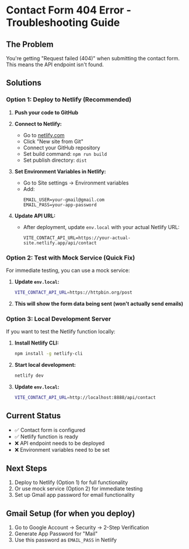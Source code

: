 # Contact Form 404 Error - Troubleshooting Guide

## The Problem
You're getting "Request failed (404)" when submitting the contact form. This means the API endpoint isn't found.

## Solutions

### Option 1: Deploy to Netlify (Recommended)
1. **Push your code to GitHub**
2. **Connect to Netlify:**
   - Go to [netlify.com](https://netlify.com)
   - Click "New site from Git"
   - Connect your GitHub repository
   - Set build command: `npm run build`
   - Set publish directory: `dist`

3. **Set Environment Variables in Netlify:**
   - Go to Site settings → Environment variables
   - Add:
     ```
     EMAIL_USER=your-gmail@gmail.com
     EMAIL_PASS=your-app-password
     ```

4. **Update API URL:**
   - After deployment, update `env.local` with your actual Netlify URL:
     ```
     VITE_CONTACT_API_URL=https://your-actual-site.netlify.app/api/contact
     ```

### Option 2: Test with Mock Service (Quick Fix)
For immediate testing, you can use a mock service:

1. **Update `env.local`:**
   ```bash
   VITE_CONTACT_API_URL=https://httpbin.org/post
   ```

2. **This will show the form data being sent (won't actually send emails)**

### Option 3: Local Development Server
If you want to test the Netlify function locally:

1. **Install Netlify CLI:**
   ```bash
   npm install -g netlify-cli
   ```

2. **Start local development:**
   ```bash
   netlify dev
   ```

3. **Update `env.local`:**
   ```bash
   VITE_CONTACT_API_URL=http://localhost:8888/api/contact
   ```

## Current Status
- ✅ Contact form is configured
- ✅ Netlify function is ready
- ❌ API endpoint needs to be deployed
- ❌ Environment variables need to be set

## Next Steps
1. Deploy to Netlify (Option 1) for full functionality
2. Or use mock service (Option 2) for immediate testing
3. Set up Gmail app password for email functionality

## Gmail Setup (for when you deploy)
1. Go to Google Account → Security → 2-Step Verification
2. Generate App Password for "Mail"
3. Use this password as `EMAIL_PASS` in Netlify
